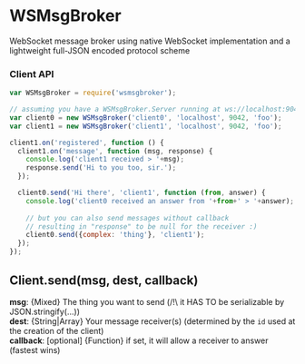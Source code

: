 WSMsgBroker
===========

WebSocket message broker using native WebSocket implementation and a lightweight full-JSON encoded protocol scheme

### Client API
```js
var WSMsgBroker = require('wsmsgbroker');

// assuming you have a WSMsgBroker.Server running at ws://localhost:9042/foo
var client0 = new WSMsgBroker('client0', 'localhost', 9042, 'foo');
var client1 = new WSMsgBroker('client1', 'localhost', 9042, 'foo');

client1.on('registered', function () {
  client1.on('message', function (msg, response) {
    console.log('client1 received > '+msg);
    response.send('Hi to you too, sir.');
  });

  client0.send('Hi there', 'client1', function (from, answer) {
    console.log('client0 received an answer from '+from+' > '+answer);
    
    // but you can also send messages without callback
    // resulting in "response" to be null for the receiver :)
    client0.send({complex: 'thing'}, 'client1');
  });
});
```

## Client.send(msg, dest, callback)
**msg**: {Mixed} The thing you want to send (/!\ it HAS TO be serializable by JSON.stringify(...))  
**dest**: {String|Array} Your message receiver(s) (determined by the `id` used at the creation of the client)  
**callback**: [optional] {Function} if set, it will allow a receiver to answer (fastest wins)  
